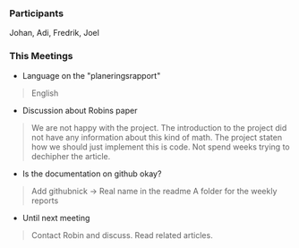 ### Participants
Johan, Adi, Fredrik, Joel
### This Meetings
* Language on the "planeringsrapport"
> English
* Discussion about Robins paper
> We are not happy with the project. The introduction to the project did not have any information about this kind of math. The project staten how we should just implement this is code. Not spend weeks trying to dechipher the article.
* Is the documentation on github okay?
> Add githubnick -> Real name in the readme
> A folder for the weekly reports



* Until next meeting
> Contact Robin and discuss.
> Read related articles. 
